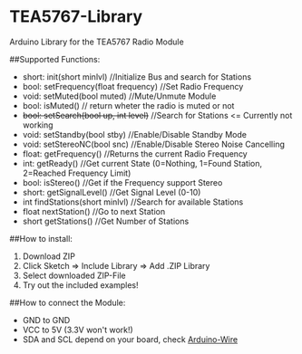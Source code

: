 # TEA5767-Library
Arduino Library for the TEA5767 Radio Module

##Supported Functions:
 - short: init(short minlvl) //Initialize Bus and search for Stations
 - bool: setFrequency(float frequency) //Set Radio Frequency
 - void: setMuted(bool muted)          //Mute/Unmute Module
 - bool: isMuted() // return wheter the radio is muted or not
 - ~~bool: setSearch(bool up, int level)~~ //Search for Stations <= Currently not working
 - void: setStandby(bool stby)         //Enable/Disable Standby Mode
 - void: setStereoNC(bool snc)         //Enable/Disable Stereo Noise Cancelling
 - float: getFrequency()   //Returns the current Radio Frequency
 - int:   getReady()       //Get current State (0=Nothing, 1=Found Station, 2=Reached Frequency Limit)
 - bool:  isStereo()       //Get if the Frequency support Stereo
 - short: getSignalLevel() //Get Signal Level (0-10)
 - int findStations(short minlvl) //Search for available Stations
 - float nextStation()            //Go to next Station
 - short getStations()            //Get Number of Stations
  
##How to install:
  1.  Download ZIP
  2.  Click Sketch => Include Library => Add .ZIP Library
  3.  Select downloaded ZIP-File
  4.  Try out the included examples!
  
##How to connect the Module:
 - GND to GND
 - VCC to 5V (3.3V won't work!)
 - SDA and SCL depend on your board, check [Arduino-Wire](https://www.arduino.cc/en/Reference/Wire)
